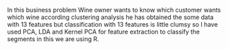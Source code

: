 In this business problem Wine owner wants to know which customer wants which wine according clustering analysis he has obtained the some data with 13 features but classification with 13 features is little clumsy so I have  used  PCA, LDA and Kernel PCA for feature extraction to classify the segments in this we are using R.
